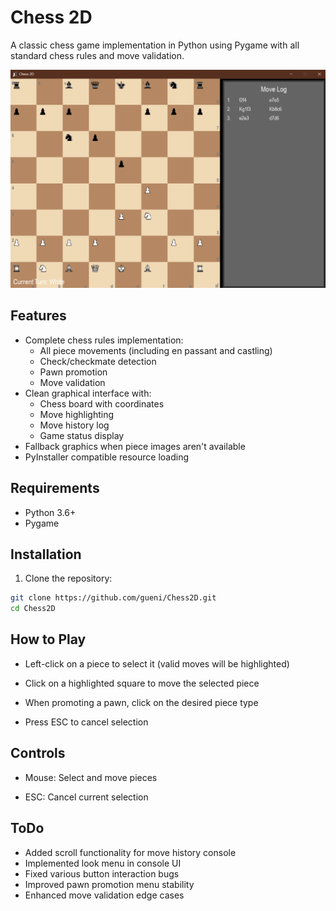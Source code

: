 # Chess 2D

A classic chess game implementation in Python using Pygame with all standard chess rules and move validation.

![Chess 2D Screenshot](Screenshot.png)

## Features

- Complete chess rules implementation:
  - All piece movements (including en passant and castling)
  - Check/checkmate detection
  - Pawn promotion
  - Move validation
- Clean graphical interface with:
  - Chess board with coordinates
  - Move highlighting
  - Move history log
  - Game status display
- Fallback graphics when piece images aren't available
- PyInstaller compatible resource loading

## Requirements

- Python 3.6+
- Pygame

## Installation

1. Clone the repository:
```bash
git clone https://github.com/gueni/Chess2D.git
cd Chess2D
```

## How to Play

- Left-click on a piece to select it (valid moves will be highlighted)

- Click on a highlighted square to move the selected piece

- When promoting a pawn, click on the desired piece type

- Press ESC to cancel selection

## Controls
 - Mouse: Select and move pieces

 - ESC: Cancel current selection

## ToDo
 - Added scroll functionality for move history console
 - Implemented look menu in console UI
 - Fixed various button interaction bugs
 - Improved pawn promotion menu stability
 - Enhanced move validation edge cases